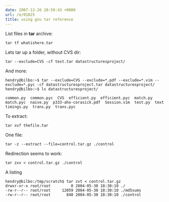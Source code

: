 ```yaml
---
date: 2007-12-26 20:59:43 +0000
url: /e/01025
title: using gnu tar reference
---
```



List files in **tar** archive:

    tar tf whatishere.tar

Lets tar up a folder, without CVS dir:

    tar --exclude=CVS -cf test.tar datastructuresproject/
And more:

    hendry@bilbo:~$ tar --exclude=CVS --exclude=*.pdf --exclude=*.vim --exclude=*.pyc -cf datastructuresproject.tar datastructuresproject/
    hendry@bilbo:~$ ls datastructuresproject/

	common.py  common.pyc  CVS  efficient.py  efficient.pyc  match.py  match.pyc  naive.py  p333-aho-corasick.pdf  Session.vim  test.py  text  timings.py  trans.py  trans.pyc

To extract:

    tar xvf thefile.tar

One file:

    tar -z --extract --file=control.tar.gz ./control

Redirection seems to work:

    tar zxv < control.tar.gz ./control

A listing

    hendry@bilbo:/tmp/scratch$ tar zvt < control.tar.gz
    drwxr-xr-x root/root         0 2004-05-30 18:30:10 ./
    -rw-r--r-- root/root     12059 2004-05-30 18:30:10 ./md5sums
    -rw-r--r-- root/root       840 2004-05-30 18:30:10 ./control
